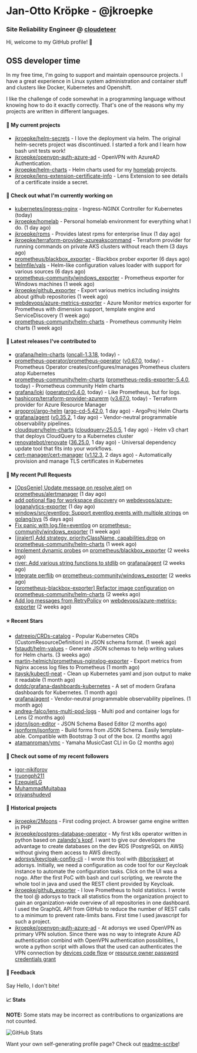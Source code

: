 # Jan-Otto Kröpke - @jkroepke
### Site Reliability Engineer @ [cloudeteer](https://cloudeteer.de/)

Hi, welcome to my GitHub profile! 👋

## OSS developer time
In my free time, I'm going to support and maintain opensource projects. I have a great experience in Linux system administration and container stuff and clusters like Docker, Kubernetes and Openshift.

I like the challenge of code somewhat in a programming language without knowing how to do it exactly correctly. That's one of the reasons why my projects are written in different languages.

#### 🌱 My current projects
- [jkroepke/helm-secrets](https://github.com/jkroepke/helm-secrets) - I love the deployment via helm. The original helm-secrets project was discontinued. I started a fork and I learn how bash unit tests work!
- [jkroepke/openvpn-auth-azure-ad](https://github.com/jkroepke/openvpn-auth-azure-ad) - OpenVPN with AzureAD Authentication.
- [jkroepke/helm-charts](https://github.com/jkroepke/helm-charts) - Helm charts used for my [homelab](https://github.com/jkroepke/homelab) projects.
- [jkroepke/lens-extension-certificate-info](https://github.com/jkroepke/lens-extension-certificate-info) - Lens Extension to see details of a certificate inside a secret.

#### 👷 Check out what I'm currently working on

- [kubernetes/ingress-nginx](https://github.com/kubernetes/ingress-nginx) - Ingress-NGINX Controller for Kubernetes (today)
- [jkroepke/homelab](https://github.com/jkroepke/homelab) - Personal homelab environment for everything what I do. (1 day ago)
- [jkroepke/rpms](https://github.com/jkroepke/rpms) - Provides latest rpms for enterprise linux (1 day ago)
- [jkroepke/terraform-provider-azureakscommand](https://github.com/jkroepke/terraform-provider-azureakscommand) - Terraform provider for running commands on private AKS clusters without reach them (3 days ago)
- [prometheus/blackbox_exporter](https://github.com/prometheus/blackbox_exporter) - Blackbox prober exporter (6 days ago)
- [helmfile/vals](https://github.com/helmfile/vals) - Helm-like configuration values loader with support for various sources (6 days ago)
- [prometheus-community/windows_exporter](https://github.com/prometheus-community/windows_exporter) - Prometheus exporter for Windows machines (1 week ago)
- [jkroepke/github_exporter](https://github.com/jkroepke/github_exporter) - Export various metrics including insights about github repositories (1 week ago)
- [webdevops/azure-metrics-exporter](https://github.com/webdevops/azure-metrics-exporter) - Azure Monitor metrics exporter for Prometheus with dimension support, template engine and ServiceDiscovery (1 week ago)
- [prometheus-community/helm-charts](https://github.com/prometheus-community/helm-charts) - Prometheus community Helm charts (1 week ago)

#### 🔭 Latest releases I've contributed to

- [grafana/helm-charts](https://github.com/grafana/helm-charts) ([oncall-1.3.18](https://github.com/grafana/helm-charts/releases/tag/oncall-1.3.18), today) - 
- [prometheus-operator/prometheus-operator](https://github.com/prometheus-operator/prometheus-operator) ([v0.67.0](https://github.com/prometheus-operator/prometheus-operator/releases/tag/v0.67.0), today) - Prometheus Operator creates/configures/manages Prometheus clusters atop Kubernetes
- [prometheus-community/helm-charts](https://github.com/prometheus-community/helm-charts) ([prometheus-redis-exporter-5.4.0](https://github.com/prometheus-community/helm-charts/releases/tag/prometheus-redis-exporter-5.4.0), today) - Prometheus community Helm charts
- [grafana/loki](https://github.com/grafana/loki) ([operator/v0.4.0](https://github.com/grafana/loki/releases/tag/operator/v0.4.0), today) - Like Prometheus, but for logs.
- [hashicorp/terraform-provider-azurerm](https://github.com/hashicorp/terraform-provider-azurerm) ([v3.67.0](https://github.com/hashicorp/terraform-provider-azurerm/releases/tag/v3.67.0), today) - Terraform provider for Azure Resource Manager
- [argoproj/argo-helm](https://github.com/argoproj/argo-helm) ([argo-cd-5.42.0](https://github.com/argoproj/argo-helm/releases/tag/argo-cd-5.42.0), 1 day ago) - ArgoProj Helm Charts
- [grafana/agent](https://github.com/grafana/agent) ([v0.35.2](https://github.com/grafana/agent/releases/tag/v0.35.2), 1 day ago) - Vendor-neutral programmable observability pipelines.
- [cloudquery/helm-charts](https://github.com/cloudquery/helm-charts) ([cloudquery-25.0.5](https://github.com/cloudquery/helm-charts/releases/tag/cloudquery-25.0.5), 1 day ago) - Helm v3 chart that deploys CloudQuery to a Kubernetes cluster
- [renovatebot/renovate](https://github.com/renovatebot/renovate) ([36.25.0](https://github.com/renovatebot/renovate/releases/tag/36.25.0), 1 day ago) - Universal dependency update tool that fits into your workflows.
- [cert-manager/cert-manager](https://github.com/cert-manager/cert-manager) ([v1.12.3](https://github.com/cert-manager/cert-manager/releases/tag/v1.12.3), 2 days ago) - Automatically provision and manage TLS certificates in Kubernetes

#### 🔨 My recent Pull Requests

- [[OpsGenie] Update message on resolve alert](https://github.com/prometheus/alertmanager/pull/3430) on [prometheus/alertmanager](https://github.com/prometheus/alertmanager) (1 day ago)
- [add optional flag for workspace discovery](https://github.com/webdevops/azure-loganalytics-exporter/pull/10) on [webdevops/azure-loganalytics-exporter](https://github.com/webdevops/azure-loganalytics-exporter) (1 day ago)
- [windows/src/eventlog: Support eventlog events with multiple strings](https://github.com/golang/sys/pull/168) on [golang/sys](https://github.com/golang/sys) (5 days ago)
- [Fix panic with log.file=eventlog](https://github.com/prometheus-community/windows_exporter/pull/1255) on [prometheus-community/windows_exporter](https://github.com/prometheus-community/windows_exporter) (1 week ago)
- [[jiralert] Add strategy, priorityClassName, capabilities.drop](https://github.com/prometheus-community/helm-charts/pull/3601) on [prometheus-community/helm-charts](https://github.com/prometheus-community/helm-charts) (1 week ago)
- [Implement dynamic probes](https://github.com/prometheus/blackbox_exporter/pull/1098) on [prometheus/blackbox_exporter](https://github.com/prometheus/blackbox_exporter) (2 weeks ago)
- [river: Add various string functions to stdlib](https://github.com/grafana/agent/pull/4388) on [grafana/agent](https://github.com/grafana/agent) (2 weeks ago)
- [Integrate perflib](https://github.com/prometheus-community/windows_exporter/pull/1241) on [prometheus-community/windows_exporter](https://github.com/prometheus-community/windows_exporter) (2 weeks ago)
- [[prometheus-blackbox-exporter] Refactor image configuration](https://github.com/prometheus-community/helm-charts/pull/3564) on [prometheus-community/helm-charts](https://github.com/prometheus-community/helm-charts) (2 weeks ago)
- [Add log messages from RetryPolicy](https://github.com/webdevops/azure-metrics-exporter/pull/56) on [webdevops/azure-metrics-exporter](https://github.com/webdevops/azure-metrics-exporter) (2 weeks ago)

#### ⭐ Recent Stars

- [datreeio/CRDs-catalog](https://github.com/datreeio/CRDs-catalog) - Popular Kubernetes CRDs (CustomResourceDefinition) in JSON schema format. (1 week ago)
- [fstaudt/helm-values](https://github.com/fstaudt/helm-values) - Generate JSON schemas to help writing values for Helm charts. (3 weeks ago)
- [martin-helmich/prometheus-nginxlog-exporter](https://github.com/martin-helmich/prometheus-nginxlog-exporter) - Export metrics from Nginx access log files to Prometheus (1 month ago)
- [itaysk/kubectl-neat](https://github.com/itaysk/kubectl-neat) - Clean up Kubernetes yaml and json output to make it readable (1 month ago)
- [dotdc/grafana-dashboards-kubernetes](https://github.com/dotdc/grafana-dashboards-kubernetes) - A set of modern Grafana dashboards for Kubernetes. (1 month ago)
- [grafana/agent](https://github.com/grafana/agent) - Vendor-neutral programmable observability pipelines. (1 month ago)
- [andrea-falco/lens-multi-pod-logs](https://github.com/andrea-falco/lens-multi-pod-logs) - Multi pod and container logs for Lens (2 months ago)
- [jdorn/json-editor](https://github.com/jdorn/json-editor) - JSON Schema Based Editor (2 months ago)
- [jsonform/jsonform](https://github.com/jsonform/jsonform) - Build forms from JSON Schema. Easily template-able. Compatible with Bootstrap 3 out of the box. (2 months ago)
- [atamanroman/ymc](https://github.com/atamanroman/ymc) - Yamaha MusicCast CLI in Go (2 months ago)

#### 👯 Check out some of my recent followers

- [igor-nikiforov](https://github.com/igor-nikiforov)
- [truongph211](https://github.com/truongph211)
- [EzequielLG](https://github.com/EzequielLG)
- [MuhammadMujtabaa](https://github.com/MuhammadMujtabaa)
- [priyanshudevd](https://github.com/priyanshudevd)

#### 📜 Historical projects
- [jkroepke/2Moons](https://github.com/jkroepke/2Moons) - First coding project. A browser game engine written in PHP
- [jkroepke/postgres-database-operator](https://github.com/jkroepke/postgres-database-operator) - My first k8s operator written in python based on [zalando's kopf](https://github.com/zalando-incubator/kopf). I want to give our developers the advantage to create databases on the dev RDS (PostgreSQL on AWS) without giving them access to AWS directly.
- [adorsys/keycloak-config-cli](https://github.com/adorsys/keycloak-config-cli) - I wrote this tool with [@borisskert](https://github.com/borisskert) at adorsys. Initially, we need a configuration as code tool for our Keycloak instance to automate the configuration tasks. Click on the UI was a nogo. After the first PoC with bash and curl scripting, we rewrote the whole tool in java and used the REST client provided by Keycloak.
- [jkroepke/github_exporter](https://github.com/jkroepke/github_exporter) - I love Prometheus to hold statistics. I wrote the tool @ adorsys to track all statistics from the organization project to gain an organization-wide overview of all repositories in one dashboard. I used the GraphQL API from GitHub to reduce the number of REST calls to a minimum to prevent rate-limits bans. First time I used javascript for such a project.
- [jkroepke/openvpn-auth-azure-ad](https://github.com/jkroepke/openvpn-auth-azure-ad) - At adorsys we used OpenVPN as primary VPN solution. Since there was no way to integrate Azure AD authentication combind with OpenVPN authentication possiblities, I wrote a python script with allows that the used can authenticates the VPN connection by [devices code flow](https://docs.microsoft.com/en-us/azure/active-directory/develop/v2-oauth2-device-code) or [resource owner password credentials grant](https://docs.microsoft.com/en-us/azure/active-directory/develop/v2-oauth-ropc)

#### 💬 Feedback

Say Hello, I don't bite!

#### 📈 Stats

**NOTE:** Some stats may be incorrect as contributions to organizations
are not counted.

![GitHub Stats](https://github-readme-stats.vercel.app/api?username=jkroepke&count_private=false&theme=tokyonight&show_icons=true)

Want your own self-generating profile page? Check out [readme-scribe](https://github.com/muesli/readme-scribe)!

